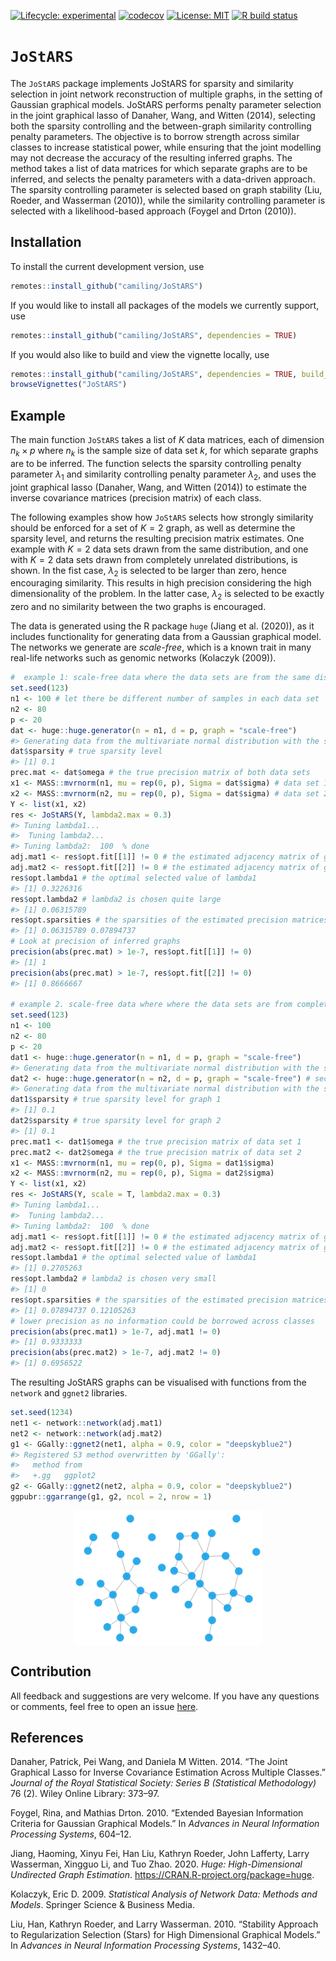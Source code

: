 
<!-- README.md is generated from README.Rmd. Please edit that file -->
<!-- badges: start -->
[![Lifecycle: experimental](https://img.shields.io/badge/lifecycle-experimental-orange.svg)](https://www.tidyverse.org/lifecycle/#experimental) [![codecov](https://codecov.io/gh/Camiling/JoStARS/branch/main/graph/badge.svg?token=QL5ZW3RQZD)](https://codecov.io/gh/Camiling/JoStARS) [![License: MIT](https://img.shields.io/badge/License-MIT-yellow.svg)](https://opensource.org/licenses/MIT) [![R build status](https://github.com/Camiling/JoStARS/workflows/R-CMD-check/badge.svg)](https://github.com/Camiling/JoStARS/actions) <!-- badges: end -->

<!-- IF ON CRAN [![CRAN_Status_Badge](https://www.r-pkg.org/badges/version-last-release/shapr)]
[![CRAN_Downloads_Badge](https://cranlogs.r-pkg.org/badges/grand-total/shapr)]---->
<!--PAPER HERE [![DOI](https://joss.theoj.org/papers/10.21105/joss.02027/status.svg)]---->
# `JoStARS`

The `JoStARS` package implements JoStARS for sparsity and similarity selection in joint network reconstruction of multiple graphs, in the setting of Gaussian graphical models. JoStARS performs penalty parameter selection in the joint graphical lasso of Danaher, Wang, and Witten (2014), selecting both the sparsity controlling and the between-graph similarity controlling penalty parameters. The objective is to borrow strength across similar classes to increase statistical power, while ensuring that the joint modelling may not decrease the accuracy of the resulting inferred graphs. The method takes a list of data matrices for which separate graphs are to be inferred, and selects the penalty parameters with a data-driven approach. The sparsity controlling parameter is selected based on graph stability (Liu, Roeder, and Wasserman (2010)), while the similarity controlling parameter is selected with a likelihood-based approach (Foygel and Drton (2010)).

## Installation

To install the current development version, use

``` r
remotes::install_github("camiling/JoStARS")
```

If you would like to install all packages of the models we currently support, use

``` r
remotes::install_github("camiling/JoStARS", dependencies = TRUE)
```

If you would also like to build and view the vignette locally, use

``` r
remotes::install_github("camiling/JoStARS", dependencies = TRUE, build_vignettes = TRUE)
browseVignettes("JoStARS")
```

## Example

The main function `JoStARS` takes a list of *K* data matrices, each of dimension *n*<sub>*k*</sub> × *p* where *n*<sub>*k*</sub> is the sample size of data set *k*, for which separate graphs are to be inferred. The function selects the sparsity controlling penalty parameter *λ*<sub>1</sub> and similarity controlling penalty parameter *λ*<sub>2</sub>, and uses the joint graphical lasso (Danaher, Wang, and Witten (2014)) to estimate the inverse covariance matrices (precision matrix) of each class.

The following examples show how `JoStARS` selects how strongly similarity should be enforced for a set of *K* = 2 graph, as well as determine the sparsity level, and returns the resulting precision matrix estimates. One example with *K* = 2 data sets drawn from the same distribution, and one with *K* = 2 data sets drawn from completely unrelated distributions, is shown. In the fist case, *λ*<sub>2</sub> is selected to be larger than zero, hence encouraging similarity. This results in high precision considering the high dimensionality of the problem. In the latter case, *λ*<sub>2</sub> is selected to be exactly zero and no similarity between the two graphs is encouraged.

The data is generated using the R package `huge` (Jiang et al. (2020)), as it includes functionality for generating data from a Gaussian graphical model. The networks we generate are *scale-free*, which is a known trait in many real-life networks such as genomic networks (Kolaczyk (2009)).

``` r
#  example 1: scale-free data where the data sets are from the same distribution
set.seed(123)
n1 <- 100 # let there be different number of samples in each data set
n2 <- 80
p <- 20
dat <- huge::huge.generator(n = n1, d = p, graph = "scale-free")
#> Generating data from the multivariate normal distribution with the scale-free graph structure....done.
dat$sparsity # true sparsity level
#> [1] 0.1
prec.mat <- dat$omega # the true precision matrix of both data sets
x1 <- MASS::mvrnorm(n1, mu = rep(0, p), Sigma = dat$sigma) # data set 1
x2 <- MASS::mvrnorm(n2, mu = rep(0, p), Sigma = dat$sigma) # data set 2
Y <- list(x1, x2)
res <- JoStARS(Y, lambda2.max = 0.3)
#> Tuning lambda1... 
#>  Tuning lambda2...
#> Tuning lambda2:  100  % done
adj.mat1 <- res$opt.fit[[1]] != 0 # the estimated adjacency matrix of graph 1
adj.mat2 <- res$opt.fit[[2]] != 0 # the estimated adjacency matrix of graph 2
res$opt.lambda1 # the optimal selected value of lambda1
#> [1] 0.3226316
res$opt.lambda2 # lambda2 is chosen quite large
#> [1] 0.06315789
res$opt.sparsities # the sparsities of the estimated precision matrices
#> [1] 0.06315789 0.07894737
# Look at precision of inferred graphs
precision(abs(prec.mat) > 1e-7, res$opt.fit[[1]] != 0)
#> [1] 1
precision(abs(prec.mat) > 1e-7, res$opt.fit[[2]] != 0)
#> [1] 0.8666667

# example 2. scale-free data where where the data sets are from completely unrelated distributions
set.seed(123)
n1 <- 100
n2 <- 80
p <- 20
dat1 <- huge::huge.generator(n = n1, d = p, graph = "scale-free")
#> Generating data from the multivariate normal distribution with the scale-free graph structure....done.
dat2 <- huge::huge.generator(n = n2, d = p, graph = "scale-free") # second graph is completely unrelated
#> Generating data from the multivariate normal distribution with the scale-free graph structure....done.
dat1$sparsity # true sparsity level for graph 1
#> [1] 0.1
dat2$sparsity # true sparsity level for graph 2
#> [1] 0.1
prec.mat1 <- dat1$omega # the true precision matrix of data set 1
prec.mat2 <- dat2$omega # the true precision matrix of data set 2
x1 <- MASS::mvrnorm(n1, mu = rep(0, p), Sigma = dat1$sigma)
x2 <- MASS::mvrnorm(n2, mu = rep(0, p), Sigma = dat2$sigma)
Y <- list(x1, x2)
res <- JoStARS(Y, scale = T, lambda2.max = 0.3)
#> Tuning lambda1... 
#>  Tuning lambda2...
#> Tuning lambda2:  100  % done
adj.mat1 <- res$opt.fit[[1]] != 0 # the estimated adjacency matrix of graph 1
adj.mat2 <- res$opt.fit[[2]] != 0 # the estimated adjacency matrix of graph 2
res$opt.lambda1 # the optimal selected value of lambda1
#> [1] 0.2705263
res$opt.lambda2 # lambda2 is chosen very small
#> [1] 0
res$opt.sparsities # the sparsities of the estimated precision matrices
#> [1] 0.07894737 0.12105263
# lower precision as no information could be borrowed across classes
precision(abs(prec.mat1) > 1e-7, adj.mat1 != 0)
#> [1] 0.9333333
precision(abs(prec.mat2) > 1e-7, adj.mat2 != 0)
#> [1] 0.6956522
```

The resulting JoStARS graphs can be visualised with functions from the `network` and `ggnet2` libraries.

``` r
set.seed(1234)
net1 <- network::network(adj.mat1)
net2 <- network::network(adj.mat2)
g1 <- GGally::ggnet2(net1, alpha = 0.9, color = "deepskyblue2")
#> Registered S3 method overwritten by 'GGally':
#>   method from   
#>   +.gg   ggplot2
g2 <- GGally::ggnet2(net2, alpha = 0.9, color = "deepskyblue2")
ggpubr::ggarrange(g1, g2, ncol = 2, nrow = 1)
```

<img src="man/figures/README-unnamed-chunk-5-1.png" width="60%" style="display: block; margin: auto;" />

## Contribution

All feedback and suggestions are very welcome. If you have any questions or comments, feel free to open an issue [here](https://github.com/Camiling/JoStARS/issues).

## References

Danaher, Patrick, Pei Wang, and Daniela M Witten. 2014. “The Joint Graphical Lasso for Inverse Covariance Estimation Across Multiple Classes.” *Journal of the Royal Statistical Society: Series B (Statistical Methodology)* 76 (2). Wiley Online Library: 373–97.

Foygel, Rina, and Mathias Drton. 2010. “Extended Bayesian Information Criteria for Gaussian Graphical Models.” In *Advances in Neural Information Processing Systems*, 604–12.

Jiang, Haoming, Xinyu Fei, Han Liu, Kathryn Roeder, John Lafferty, Larry Wasserman, Xingguo Li, and Tuo Zhao. 2020. *Huge: High-Dimensional Undirected Graph Estimation*. <https://CRAN.R-project.org/package=huge>.

Kolaczyk, Eric D. 2009. *Statistical Analysis of Network Data: Methods and Models*. Springer Science & Business Media.

Liu, Han, Kathryn Roeder, and Larry Wasserman. 2010. “Stability Approach to Regularization Selection (Stars) for High Dimensional Graphical Models.” In *Advances in Neural Information Processing Systems*, 1432–40.
